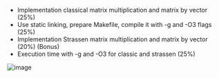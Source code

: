 - Implementation classical matrix multiplication and matrix by vector (25%)
- Use static linking, prepare Makefile, compile it with -g and -O3 flags (25%)
- Implementation Strassen matrix multiplication and matrix by vector (20%) (Bonus)
- Execution time with -g and -O3 for classic and strassen (25%)

![image](https://user-images.githubusercontent.com/49230518/136659146-331b7748-4c6a-4f71-a4b1-c43968904689.png)
